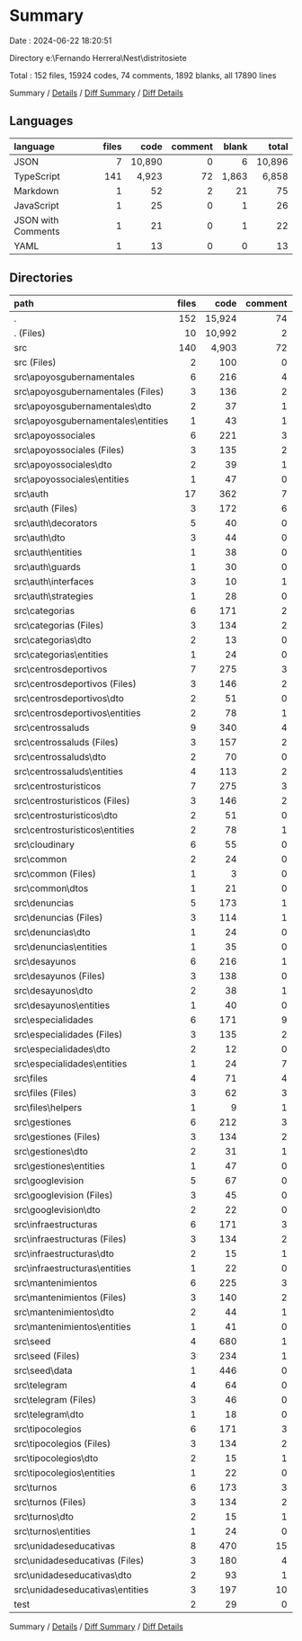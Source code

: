 # Summary

Date : 2024-06-22 18:20:51

Directory e:\\Fernando Herrera\\Nest\\distritosiete

Total : 152 files,  15924 codes, 74 comments, 1892 blanks, all 17890 lines

Summary / [Details](details.md) / [Diff Summary](diff.md) / [Diff Details](diff-details.md)

## Languages
| language | files | code | comment | blank | total |
| :--- | ---: | ---: | ---: | ---: | ---: |
| JSON | 7 | 10,890 | 0 | 6 | 10,896 |
| TypeScript | 141 | 4,923 | 72 | 1,863 | 6,858 |
| Markdown | 1 | 52 | 2 | 21 | 75 |
| JavaScript | 1 | 25 | 0 | 1 | 26 |
| JSON with Comments | 1 | 21 | 0 | 1 | 22 |
| YAML | 1 | 13 | 0 | 0 | 13 |

## Directories
| path | files | code | comment | blank | total |
| :--- | ---: | ---: | ---: | ---: | ---: |
| . | 152 | 15,924 | 74 | 1,892 | 17,890 |
| . (Files) | 10 | 10,992 | 2 | 28 | 11,022 |
| src | 140 | 4,903 | 72 | 1,858 | 6,833 |
| src (Files) | 2 | 100 | 0 | 40 | 140 |
| src\\apoyosgubernamentales | 6 | 216 | 4 | 88 | 308 |
| src\\apoyosgubernamentales (Files) | 3 | 136 | 2 | 67 | 205 |
| src\\apoyosgubernamentales\\dto | 2 | 37 | 1 | 12 | 50 |
| src\\apoyosgubernamentales\\entities | 1 | 43 | 1 | 9 | 53 |
| src\\apoyossociales | 6 | 221 | 3 | 93 | 317 |
| src\\apoyossociales (Files) | 3 | 135 | 2 | 65 | 202 |
| src\\apoyossociales\\dto | 2 | 39 | 1 | 9 | 49 |
| src\\apoyossociales\\entities | 1 | 47 | 0 | 19 | 66 |
| src\\auth | 17 | 362 | 7 | 138 | 507 |
| src\\auth (Files) | 3 | 172 | 6 | 68 | 246 |
| src\\auth\\decorators | 5 | 40 | 0 | 21 | 61 |
| src\\auth\\dto | 3 | 44 | 0 | 15 | 59 |
| src\\auth\\entities | 1 | 38 | 0 | 11 | 49 |
| src\\auth\\guards | 1 | 30 | 0 | 9 | 39 |
| src\\auth\\interfaces | 3 | 10 | 1 | 2 | 13 |
| src\\auth\\strategies | 1 | 28 | 0 | 12 | 40 |
| src\\categorias | 6 | 171 | 2 | 78 | 251 |
| src\\categorias (Files) | 3 | 134 | 2 | 65 | 201 |
| src\\categorias\\dto | 2 | 13 | 0 | 5 | 18 |
| src\\categorias\\entities | 1 | 24 | 0 | 8 | 32 |
| src\\centrosdeportivos | 7 | 275 | 3 | 104 | 382 |
| src\\centrosdeportivos (Files) | 3 | 146 | 2 | 70 | 218 |
| src\\centrosdeportivos\\dto | 2 | 51 | 0 | 13 | 64 |
| src\\centrosdeportivos\\entities | 2 | 78 | 1 | 21 | 100 |
| src\\centrossaluds | 9 | 340 | 4 | 120 | 464 |
| src\\centrossaluds (Files) | 3 | 157 | 2 | 74 | 233 |
| src\\centrossaluds\\dto | 2 | 70 | 0 | 18 | 88 |
| src\\centrossaluds\\entities | 4 | 113 | 2 | 28 | 143 |
| src\\centrosturisticos | 7 | 275 | 3 | 101 | 379 |
| src\\centrosturisticos (Files) | 3 | 146 | 2 | 68 | 216 |
| src\\centrosturisticos\\dto | 2 | 51 | 0 | 12 | 63 |
| src\\centrosturisticos\\entities | 2 | 78 | 1 | 21 | 100 |
| src\\cloudinary | 6 | 55 | 0 | 11 | 66 |
| src\\common | 2 | 24 | 0 | 8 | 32 |
| src\\common (Files) | 1 | 3 | 0 | 2 | 5 |
| src\\common\\dtos | 1 | 21 | 0 | 6 | 27 |
| src\\denuncias | 5 | 173 | 1 | 69 | 243 |
| src\\denuncias (Files) | 3 | 114 | 1 | 50 | 165 |
| src\\denuncias\\dto | 1 | 24 | 0 | 6 | 30 |
| src\\denuncias\\entities | 1 | 35 | 0 | 13 | 48 |
| src\\desayunos | 6 | 216 | 1 | 91 | 308 |
| src\\desayunos (Files) | 3 | 138 | 0 | 67 | 205 |
| src\\desayunos\\dto | 2 | 38 | 1 | 9 | 48 |
| src\\desayunos\\entities | 1 | 40 | 0 | 15 | 55 |
| src\\especialidades | 6 | 171 | 9 | 78 | 258 |
| src\\especialidades (Files) | 3 | 135 | 2 | 65 | 202 |
| src\\especialidades\\dto | 2 | 12 | 0 | 7 | 19 |
| src\\especialidades\\entities | 1 | 24 | 7 | 6 | 37 |
| src\\files | 4 | 71 | 4 | 21 | 96 |
| src\\files (Files) | 3 | 62 | 3 | 15 | 80 |
| src\\files\\helpers | 1 | 9 | 1 | 6 | 16 |
| src\\gestiones | 6 | 212 | 3 | 91 | 306 |
| src\\gestiones (Files) | 3 | 134 | 2 | 65 | 201 |
| src\\gestiones\\dto | 2 | 31 | 1 | 9 | 41 |
| src\\gestiones\\entities | 1 | 47 | 0 | 17 | 64 |
| src\\googlevision | 5 | 67 | 0 | 28 | 95 |
| src\\googlevision (Files) | 3 | 45 | 0 | 19 | 64 |
| src\\googlevision\\dto | 2 | 22 | 0 | 9 | 31 |
| src\\infraestructuras | 6 | 171 | 3 | 86 | 260 |
| src\\infraestructuras (Files) | 3 | 134 | 2 | 67 | 203 |
| src\\infraestructuras\\dto | 2 | 15 | 1 | 8 | 24 |
| src\\infraestructuras\\entities | 1 | 22 | 0 | 11 | 33 |
| src\\mantenimientos | 6 | 225 | 3 | 87 | 315 |
| src\\mantenimientos (Files) | 3 | 140 | 2 | 65 | 207 |
| src\\mantenimientos\\dto | 2 | 44 | 1 | 10 | 55 |
| src\\mantenimientos\\entities | 1 | 41 | 0 | 12 | 53 |
| src\\seed | 4 | 680 | 1 | 169 | 850 |
| src\\seed (Files) | 3 | 234 | 1 | 126 | 361 |
| src\\seed\\data | 1 | 446 | 0 | 43 | 489 |
| src\\telegram | 4 | 64 | 0 | 20 | 84 |
| src\\telegram (Files) | 3 | 46 | 0 | 15 | 61 |
| src\\telegram\\dto | 1 | 18 | 0 | 5 | 23 |
| src\\tipocolegios | 6 | 171 | 3 | 80 | 254 |
| src\\tipocolegios (Files) | 3 | 134 | 2 | 66 | 202 |
| src\\tipocolegios\\dto | 2 | 15 | 1 | 5 | 21 |
| src\\tipocolegios\\entities | 1 | 22 | 0 | 9 | 31 |
| src\\turnos | 6 | 173 | 3 | 79 | 255 |
| src\\turnos (Files) | 3 | 134 | 2 | 67 | 203 |
| src\\turnos\\dto | 2 | 15 | 1 | 5 | 21 |
| src\\turnos\\entities | 1 | 24 | 0 | 7 | 31 |
| src\\unidadeseducativas | 8 | 470 | 15 | 178 | 663 |
| src\\unidadeseducativas (Files) | 3 | 180 | 4 | 75 | 259 |
| src\\unidadeseducativas\\dto | 2 | 93 | 1 | 35 | 129 |
| src\\unidadeseducativas\\entities | 3 | 197 | 10 | 68 | 275 |
| test | 2 | 29 | 0 | 6 | 35 |

Summary / [Details](details.md) / [Diff Summary](diff.md) / [Diff Details](diff-details.md)